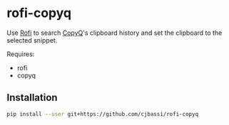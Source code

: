 # rofi-copyq

Use [Rofi](https://github.com/DaveDavenport/rofi) to search [CopyQ](https://github.com/hluk/CopyQ)'s clipboard history and set the clipboard to the selected snippet.

Requires:

- rofi
- copyq

## Installation

```bash
pip install --user git+https://github.com/cjbassi/rofi-copyq
```
